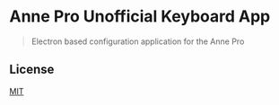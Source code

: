 # Anne Pro Unofficial Keyboard App

> Electron based configuration application for the Anne Pro

## License

[MIT](http://vjpr.mit-license.org)
